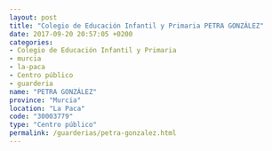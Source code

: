 ```yaml
---
layout: post
title: "Colegio de Educación Infantil y Primaria PETRA GONZÁLEZ"
date: 2017-09-20 20:57:05 +0200
categories:
- Colegio de Educación Infantil y Primaria
- murcia
- la-paca
- Centro público
- guarderia
name: "PETRA GONZÁLEZ"
province: "Murcia"
location: "La Paca"
code: "30003779"
type: "Centro público"
permalink: /guarderias/petra-gonzalez.html
---
```

